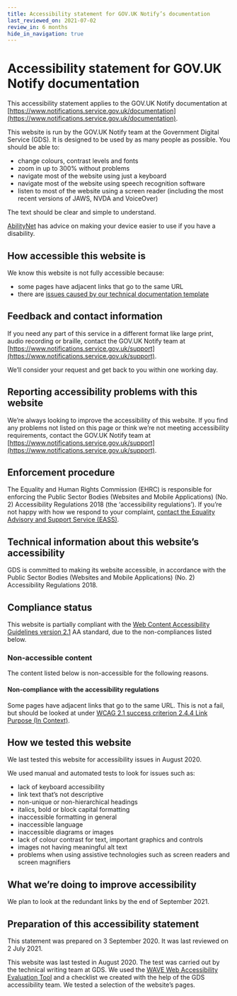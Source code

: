 ```yaml
---
title: Accessibility statement for GOV.UK Notify’s documentation
last_reviewed_on: 2021-07-02
review_in: 6 months
hide_in_navigation: true
---
```


# Accessibility statement for GOV.UK Notify documentation

This accessibility statement applies to the GOV.UK Notify documentation at [https://www.notifications.service.gov.uk/documentation](https://www.notifications.service.gov.uk/documentation).

This website is run by the GOV.UK Notify team at the Government Digital Service (GDS). It is designed to be used by as many people as possible. You should be able to:

+ change colours, contrast levels and fonts
+ zoom in up to 300% without problems
+ navigate most of the website using just a keyboard
+ navigate most of the website using speech recognition software
+ listen to most of the website using a screen reader (including the most recent versions of JAWS, NVDA and VoiceOver)

The text should be clear and simple to understand.

[AbilityNet](https://mcmw.abilitynet.org.uk/) has advice on making your device easier to use if you have a disability.

## How accessible this website is

We know this website is not fully accessible because:

+ some pages have adjacent links that go to the same URL
+ there are [issues caused by our technical documentation template](https://tdt-documentation.london.cloudapps.digital/accessibility/#using-the-technical-documentation-template-for-your-own-documentation)

## Feedback and contact information

If you need any part of this service in a different format like large print, audio recording or braille, contact the GOV.UK Notify team at  [https://www.notifications.service.gov.uk/support](https://www.notifications.service.gov.uk/support).

We’ll consider your request and get back to you within one working day.

## Reporting accessibility problems with this website

We’re always looking to improve the accessibility of this website. If you find any problems not listed on this page or think we’re not meeting accessibility requirements, contact the GOV.UK Notify team at  [https://www.notifications.service.gov.uk/support](https://www.notifications.service.gov.uk/support).

## Enforcement procedure

The Equality and Human Rights Commission (EHRC) is responsible for enforcing the Public Sector Bodies (Websites and Mobile Applications) (No. 2) Accessibility Regulations 2018
(the ‘accessibility regulations’). If you’re not happy with how we respond to your complaint, [contact the Equality Advisory and Support Service (EASS)](https://www.equalityadvisoryservice.com/).

## Technical information about this website’s accessibility

GDS is committed to making its website accessible, in accordance with the Public Sector Bodies (Websites and Mobile Applications) (No. 2) Accessibility Regulations 2018.

## Compliance status

This website is partially compliant with the [Web Content Accessibility Guidelines version 2.1](https://www.w3.org/TR/WCAG21/) AA standard, due to the non-compliances listed below.

### Non-accessible content

The content listed below is non-accessible for the following reasons.

#### Non-compliance with the accessibility regulations

Some pages have adjacent links that go to the same URL. This is not a fail, but should be looked at under [WCAG 2.1 success criterion 2.4.4 Link Purpose (In Context)](https://www.w3.org/TR/UNDERSTANDING-WCAG20/navigation-mechanisms-refs.html).

## How we tested this website

We last tested this website for accessibility issues in August 2020.

We used manual and automated tests to look for issues such as:

- lack of keyboard accessibility
- link text that’s not descriptive
- non-unique or non-hierarchical headings
- italics, bold or block capital formatting
- inaccessible formatting in general
- inaccessible language
- inaccessible diagrams or images
- lack of colour contrast for text, important graphics and controls
- images not having meaningful alt text
- problems when using assistive technologies such as screen readers and screen magnifiers

## What we’re doing to improve accessibility

We plan to look at the redundant links by the end of September 2021.

## Preparation of this accessibility statement

This statement was prepared on 3 September 2020. It was last reviewed on 2 July 2021.

This website was last tested in August 2020. The test was carried out by the technical writing team at GDS. We used the [WAVE Web Accessibility Evaluation Tool](https://wave.webaim.org/) and a checklist we created with the help of the GDS accessibility team. We tested a selection of the website’s pages.
